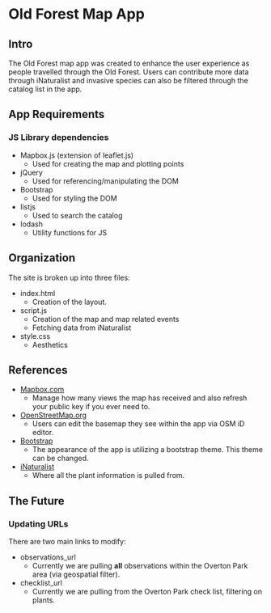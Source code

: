 # Old Forest Map App

## Intro
The Old Forest map app was created to enhance the user experience as people travelled through the Old Forest. Users can contribute more data through iNaturalist and invasive species can also be filtered through the catalog list in the app.

## App Requirements

### JS Library dependencies
* Mapbox.js (extension of leaflet.js)
  * Used for creating the map and plotting points
* jQuery
  * Used for referencing/manipulating the DOM
* Bootstrap
  * Used for styling the DOM
* listjs
  * Used to search the catalog
* lodash
  * Utility functions for JS

## Organization
The site is broken up into three files:
* index.html
  * Creation of the layout.
* script.js
  * Creation of the map and map related events
  * Fetching data from iNaturalist
* style.css
  * Aesthetics

## References
* [Mapbox.com](http://mapbox.com)
  * Manage how many views the map has received and also refresh your public key if you ever need to.
* [OpenStreetMap.org](http://openstreetmap.org/)
  * Users can edit the basemap they see within the app via OSM iD editor.
* [Bootstrap](http://getbootstrap.com)
  * The appearance of the app is utilizing a bootstrap theme. This theme can be changed.
* [iNaturalist](http://inaturalist.org/)
  * Where all the plant information is pulled from.

## The Future
### Updating URLs
There are two main links to modify:
  * observations_url
    * Currently we are pulling **all** observations within the Overton Park area (via geospatial filter).
  * checklist_url
    * Currently we are pulling from the Overton Park check list, filtering on plants.
